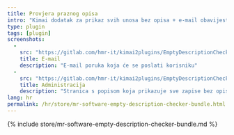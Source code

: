 ```yaml
---
title: Provjera praznog opisa
intro: "Kimai dodatak za prikaz svih unosa bez opisa + e-mail obavijest za korisnike da dodaju opis."
type: plugin
tags: [plugin]
screenshots:
  - 
    src: "https://gitlab.com/hmr-it/kimai2plugins/EmptyDescriptionCheckerBundle/raw/master/_screenshots/email.jpg"
    title: E-mail 
    description: "E-mail poruka koja će se poslati korisniku" 
  - 
    src: "https://gitlab.com/hmr-it/kimai2plugins/EmptyDescriptionCheckerBundle/raw/master/_screenshots/kimai_web.jpg"
    title: Administracija
    description: "Stranica s popisom koja prikazuje sve zapise bez opisa"
lang: hr
permalink: /hr/store/mr-software-empty-description-checker-bundle.html
---
```


{% include store/mr-software-empty-description-checker-bundle.md %}

